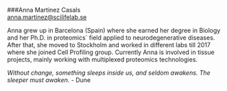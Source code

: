 ###Anna Martinez Casals  
anna.martinez@scilifelab.se

Anna grew up in Barcelona (Spain) where she earned her degree in Biology and her Ph.D. in proteomics´ field applied to neurodegenerative diseases. After that, she moved to Stockholm and worked in different labs till 2017 where she joined Cell Profiling group. Currently Anna is involved in tissue projects, mainly working with multiplexed proteomics technologies. 

*Without change, something sleeps inside us, and seldom awakens. The sleeper must awaken.* - Dune
